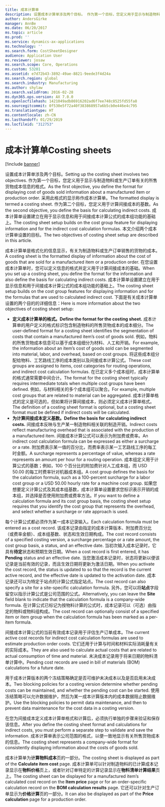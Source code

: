 ```yaml
---
title: 成本计算单
description: 设置成本计算单涉及两个目标。 作为第一个目标，您定义用于显示与制造物料或生产订单有关的所售货物成本信息的格式。 采用此格式的显示称作成本计算单。 作为第二个目标，您定义用于计算间接成本的基数。 成本计算单设置建立在用于显示信息和用于间接成本计算公式的成本组功能的基础上。 本文介绍两个成本计算单设置的目标。
author: AndersGirke
manager: AnnBe
ms.date: 06/20/2017
ms.topic: article
ms.prod: ''
ms.service: dynamics-ax-applications
ms.technology: ''
ms.search.form: CostSheetDesigner
audience: Application User
ms.reviewer: josaw
ms.search.scope: Core, Operations
ms.custom: 53201
ms.assetid: e7d72b43-3892-49ae-8821-9eede3f4d24a
ms.search.region: global
ms.search.industry: Manufacturing
ms.author: shylaw
ms.search.validFrom: 2016-02-28
ms.dyn365.ops.version: AX 7.0.0
ms.openlocfilehash: 1421049adb86916202ad6f7ee748c8525fd55fa8
ms.sourcegitcommit: 0f530e5f72a40f383868957a6b5cb0e446e4c795
ms.translationtype: HT
ms.contentlocale: zh-CN
ms.lasthandoff: 01/29/2019
ms.locfileid: "312753"
---
```

# <a name="costing-sheets"></a><span data-ttu-id="62982-108">成本计算单</span><span class="sxs-lookup"><span data-stu-id="62982-108">Costing sheets</span></span>

[!include [banner](../includes/banner.md)]

<span data-ttu-id="62982-109">设置成本计算单涉及两个目标。</span><span class="sxs-lookup"><span data-stu-id="62982-109">Setting up the costing sheet involves two objectives.</span></span> <span data-ttu-id="62982-110">作为第一个目标，您定义用于显示与制造物料或生产订单有关的所售货物成本信息的格式。</span><span class="sxs-lookup"><span data-stu-id="62982-110">As the first objective, you define the format for displaying cost of goods sold information about a manufactured item or production order.</span></span> <span data-ttu-id="62982-111">采用此格式的显示称作成本计算单。</span><span class="sxs-lookup"><span data-stu-id="62982-111">The formatted display is termed a costing sheet.</span></span> <span data-ttu-id="62982-112">作为第二个目标，您定义用于计算间接成本的基数。</span><span class="sxs-lookup"><span data-stu-id="62982-112">As the second objective, you define the basis for calculating indirect costs.</span></span> <span data-ttu-id="62982-113">成本计算单设置建立在用于显示信息和用于间接成本计算公式的成本组功能的基础上。</span><span class="sxs-lookup"><span data-stu-id="62982-113">The costing sheet setup builds on the cost group feature for displaying information and for the indirect cost calculation formulas.</span></span> <span data-ttu-id="62982-114">本文介绍两个成本计算单设置的目标。</span><span class="sxs-lookup"><span data-stu-id="62982-114">The two objectives of costing sheet setup are described in this article.</span></span> 

<span data-ttu-id="62982-115">成本计算单是格式化的信息显示，有关为制造物料或生产订单销售的货物的成本。</span><span class="sxs-lookup"><span data-stu-id="62982-115">A costing sheet is the formatted display of information about the cost of goods that are sold for a manufactured item or a production order.</span></span> <span data-ttu-id="62982-116">在您设置成本计算单时，您可以定义信息的格式并定义用于计算间接成本的基础。</span><span class="sxs-lookup"><span data-stu-id="62982-116">When you set up a costing sheet, you define the format for the information and also define the basis for calculating indirect costs.</span></span> <span data-ttu-id="62982-117">成本计算单设置建立在用于显示信息和用于间接成本计算公式的成本组功能的基础上。</span><span class="sxs-lookup"><span data-stu-id="62982-117">The costing sheet setup builds on the cost group features for displaying information and for the formulas that are used to calculated indirect cost.</span></span> <span data-ttu-id="62982-118">下面是有关成本计算单设置的两个目的的详细信息：</span><span class="sxs-lookup"><span data-stu-id="62982-118">Here is more information about the two objectives of costing sheet setup:</span></span>
-   <span data-ttu-id="62982-119">**定义成本计算单的格式。**</span><span class="sxs-lookup"><span data-stu-id="62982-119">**Define the format for the costing sheet.**</span></span> <span data-ttu-id="62982-120">成本计算单的用户定义的格式标识包含制造物料的所售货物成本的成本细分。</span><span class="sxs-lookup"><span data-stu-id="62982-120">The user-defined format for a costing sheet identifies the segmentation of costs that contain a manufactured item’s cost of goods sold.</span></span> <span data-ttu-id="62982-121">例如，物料的所售货物成本信息可以基于成本组细分为材料、人工和开销。</span><span class="sxs-lookup"><span data-stu-id="62982-121">For example, the information about an item’s cost of goods sold can be segmented into material, labor, and overhead, based on cost groups.</span></span> <span data-ttu-id="62982-122">将这些成本组分配给物料、工艺路线工序的成本类别以及间接成本计算公式。</span><span class="sxs-lookup"><span data-stu-id="62982-122">These cost groups are assigned to items, cost categories for routing operations, and indirect cost calculation formulas.</span></span> <span data-ttu-id="62982-123">在已定义多个成本组时，成本计算单的格式通常需要中间合计。</span><span class="sxs-lookup"><span data-stu-id="62982-123">The format for the costing sheet typically requires intermediate totals when multiple cost groups have been defined.</span></span> <span data-ttu-id="62982-124">例如，与材料相关的多个成本组可以聚合。</span><span class="sxs-lookup"><span data-stu-id="62982-124">For example, multiple cost groups that are related to material can be aggregated.</span></span> <span data-ttu-id="62982-125">成本计算单格式的定义是可选的，但如果将计算间接成本，则必须定义成本计算单格式。</span><span class="sxs-lookup"><span data-stu-id="62982-125">The definition of a costing sheet format is optional, but a costing sheet format must be defined if indirect costs will be calculated.</span></span>
-   <span data-ttu-id="62982-126">**为计算间接成本定义基数。**</span><span class="sxs-lookup"><span data-stu-id="62982-126">**Define the basis for calculating indirect costs.**</span></span> <span data-ttu-id="62982-127">间接成本反映与生产某一制造物料相关联的制造开销。</span><span class="sxs-lookup"><span data-stu-id="62982-127">Indirect costs reflect manufacturing overhead that is associated with the production of a manufactured item.</span></span> <span data-ttu-id="62982-128">间接成本计算公式可以表示为附加费或费率。</span><span class="sxs-lookup"><span data-stu-id="62982-128">An indirect cost calculation formula can be expressed as either a surcharge or a rate.</span></span> <span data-ttu-id="62982-129">附加费表示某一值的百分比，而费率表示某一工艺路线工序的每工时金额。</span><span class="sxs-lookup"><span data-stu-id="62982-129">A surcharge represents a percentage of value, whereas a rate represents an amount per hour for a routing operation.</span></span> <span data-ttu-id="62982-130">成本组定义用于计算公式的基数；例如，100 个百分比的附加费针对人工成本组，而 USD 50.00 的每工时费率针对机器成本组。</span><span class="sxs-lookup"><span data-stu-id="62982-130">A cost group defines the basis for the calculation formula, such as a 100-percent surcharge for a labor cost group or a USD 50.00 hourly rate for a machine cost group.</span></span> <span data-ttu-id="62982-131">如果您想要定义计算公式及其成本组基数，成本计算单设置要求您标识表示开销的成本组，并选择是否使用附加费或费率方法。</span><span class="sxs-lookup"><span data-stu-id="62982-131">If you want to define a calculation formula and its cost group basis, the costing sheet setup requires that you identify the cost group that represents the overhead, and select whether a surcharge or rate approach is used.</span></span>

<span data-ttu-id="62982-132">每个计算公式都必须作为某一成本记录输入。</span><span class="sxs-lookup"><span data-stu-id="62982-132">Each calculation formula must be entered as a cost record.</span></span> <span data-ttu-id="62982-133">该成本记录由指定的成本计算版本、附加费百分比（或费率金额）、成本组基数、状态和生效日期构成。</span><span class="sxs-lookup"><span data-stu-id="62982-133">The cost record consists of a specified costing version, a surcharge percentage or a rate amount, the cost group basis, a status, and an effective date.</span></span> <span data-ttu-id="62982-134">当初次输入成本记录时，它具有**待定**状态和预期生效日期。</span><span class="sxs-lookup"><span data-stu-id="62982-134">When a cost record is first entered, it has **Pending** status and an effective date.</span></span> <span data-ttu-id="62982-135">当您激活成本记录时，状态将更新以便该记录是当前有效的记录，而且生效日期将更新为激活日期。</span><span class="sxs-lookup"><span data-stu-id="62982-135">When you activate the cost record, the status is updated to so that the record is the current active record, and the effective date is updated to the activation date.</span></span> <span data-ttu-id="62982-136">成本记录还可以为特定于站点的计算公式指定站点。</span><span class="sxs-lookup"><span data-stu-id="62982-136">The cost record can also specify a site for a site-specific calculation formula.</span></span> <span data-ttu-id="62982-137">另外，您可以将**站点**字段留空以指示计算公式是公司范围的公式。</span><span class="sxs-lookup"><span data-stu-id="62982-137">Alternatively, you can leave the **Site** field blank to indicate that the calculation formula is a company-wide formula.</span></span> <span data-ttu-id="62982-138">在计算公式已标记为按物料计算的公式时，成本记录可以（可选）由指定的物料或物料组构成。</span><span class="sxs-lookup"><span data-stu-id="62982-138">The cost record can optionally consist of a specified item or item group when the calculation formula has been marked as a per-item formula.</span></span> 

<span data-ttu-id="62982-139">间接成本计算公式的当前有效成本记录用于评估生产订单成本。</span><span class="sxs-lookup"><span data-stu-id="62982-139">The current active cost records for indirect cost calculation formulas are used to estimate production order costs.</span></span> <span data-ttu-id="62982-140">它们还用于计算与时间和材料实际消耗量有关的实际成本。</span><span class="sxs-lookup"><span data-stu-id="62982-140">They are also used to calculate actual costs that are related to actual consumption of time and material.</span></span> <span data-ttu-id="62982-141">未决成本记录用于将来日期的物料清单计算中。</span><span class="sxs-lookup"><span data-stu-id="62982-141">Pending cost records are used in bill of materials (BOM) calculations for a future date.</span></span> 

<span data-ttu-id="62982-142">用于成本计算版本的两个冻结策略确定是否可维护未决成本以及是否启用未决成本。</span><span class="sxs-lookup"><span data-stu-id="62982-142">Two blocking policies for a costing version determine whether pending costs can be maintained, and whether the pending cost can be started.</span></span> <span data-ttu-id="62982-143">使用冻结策略可以允许数据维护，然后为某一成本计算版本内的成本数据阻止数据维护。</span><span class="sxs-lookup"><span data-stu-id="62982-143">Use the blocking policies to permit data maintenance, and then to prevent data maintenance for the cost data in a costing version.</span></span> 

<span data-ttu-id="62982-144">在您为间接成本定义成本计算单格式和计算后，必须执行单独的步骤来验证和保存该信息。</span><span class="sxs-lookup"><span data-stu-id="62982-144">After you define the costing sheet format and calculations for indirect costs, you must perform a separate step to validate and save the information.</span></span> <span data-ttu-id="62982-145">成本计算单表示公司范围的格式，以便一致地显示有关所售货物成本的信息。</span><span class="sxs-lookup"><span data-stu-id="62982-145">The costing sheet represents a company-wide format for consistently displaying information about the costs of goods sold.</span></span> 

<span data-ttu-id="62982-146">成本计算单为**计算物料成本**页的一部分。</span><span class="sxs-lookup"><span data-stu-id="62982-146">The costing sheet is displayed as part of the **Calculate item cost** page.</span></span> <span data-ttu-id="62982-147">成本计算单可以针对制造物料的已计算成本记录显示在**物料价格**页上，或者针对订单特定的计算记录显示在**物料清单计算结果**页上。</span><span class="sxs-lookup"><span data-stu-id="62982-147">The costing sheet can be displayed for a manufactured item’s calculated cost record on the **Item price** page or for an order-specific calculation record on the **BOM calculation results** page.</span></span> <span data-ttu-id="62982-148">它还可以针对生产订单显示为**价格计算**页的一部分。</span><span class="sxs-lookup"><span data-stu-id="62982-148">It can also be displayed as part of the **Price calculation** page for a production order.</span></span>





